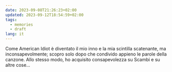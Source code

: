 ```yaml
---
date: 2023-09-08T21:26:23+02:00
updated: 2023-09-12T18:54:59+02:00
tags:
  - memories
  - draft
lang: it
---
```

Come American Idiot è diventato il mio inno e la mia scintilla scatenante, ma inconsapevolmente; scopro solo dopo che condivido appieno le parole della canzone. Allo stesso modo, ho acquisito consapevolezza su Scambi e su altre cose…

